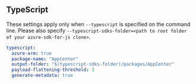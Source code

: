 ## TypeScript

These settings apply only when `--typescript` is specified on the command line.
Please also specify `--typescript-sdks-folder=<path to root folder of your azure-sdk-for-js clone>`.

```yaml $(typescript)
typescript:
  azure-arm: true
  package-name: "AppCenter"
  output-folder: "$(typescript-sdks-folder)/packages/AppCenter"
  payload-flattening-threshold: 1
  generate-metadata: true
```
